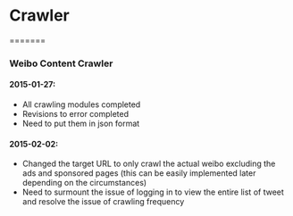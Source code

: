 # Crawler
=======

### Weibo Content Crawler 

#### 2015-01-27:

- All crawling modules completed
- Revisions to error completed
- Need to put them in json format

#### 2015-02-02:  
- Changed the target URL to only crawl the actual weibo excluding the ads and sponsored pages (this can be easily implemented later depending on the circumstances)
- Need to surmount the issue of logging in to view the entire list of tweet and resolve the issue of crawling frequency
